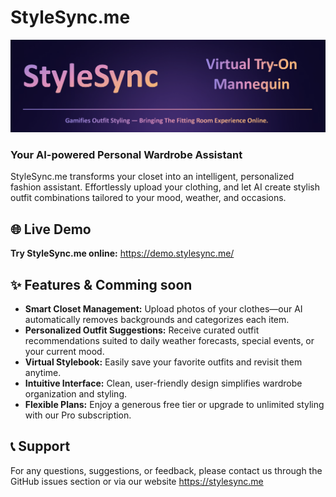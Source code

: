 # StyleSync.me
![StyleSync.me_Hero](public/hero.png)
### Your AI-powered Personal Wardrobe Assistant

StyleSync.me transforms your closet into an intelligent, personalized fashion assistant. Effortlessly upload your clothing, and let AI create stylish outfit combinations tailored to your mood, weather, and occasions.

## 🌐 Live Demo

**Try StyleSync.me online:** https://demo.stylesync.me/

## ✨ Features & Comming soon

* **Smart Closet Management:** Upload photos of your clothes—our AI automatically removes backgrounds and categorizes each item.
* **Personalized Outfit Suggestions:** Receive curated outfit recommendations suited to daily weather forecasts, special events, or your current mood.
* **Virtual Stylebook:** Easily save your favorite outfits and revisit them anytime.
* **Intuitive Interface:** Clean, user-friendly design simplifies wardrobe organization and styling.
* **Flexible Plans:** Enjoy a generous free tier or upgrade to unlimited styling with our Pro subscription.

## 📞 Support

For any questions, suggestions, or feedback, please contact us through the GitHub issues section or via our website https://stylesync.me
